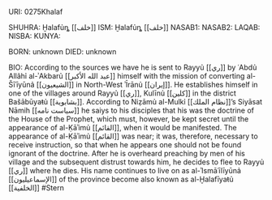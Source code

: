 URI: 0275Khalaf

SHUHRA: Ḫalafủȵ [[خلف]]
ISM: Ḫalafủȵ [[خلف]]
NASAB1: 
NASAB2: 
LAQAB: 
NISBA: 
KUNYA: 

BORN: unknown
DIED: unknown

BIO: According to the sources we have he is sent to Rayyủ [[ري]] by ʿAbdủ Allãhỉ al-ʾAkbarủ [[عبد الله الأكبر]] himself with the mission of converting al-Šīʿīyūnả [[الشيعيون]] in North-West ʾĪrānủ [[إيران]]. He establishes himself in one of the villages around Rayyủ [[ري]], Kulīnủ [[كلين]] in the district Bašābūyaŧủ [[بشابوية]]. According to Niẓāmủ al-Mulkỉ [[نظام الملك]]’s Siyāsat Nāmih [[سياست نامه]] he saiys to his disciples that his was the doctrine of the House of the Prophet, which must, however, be kept secret until the appearance of al-Ḳāʾimủ [[القائم]], when it would be manifested. The appearance of al-Ḳāʾimủ [[القائم]] was near; it was, therefore, necessary to receive instruction, so that when he appears one should not be found ignorant of the doctrine. After he is overheard preaching by men of his village and the subsequent distrust towards him, he decides to flee to Rayyủ [[ري]] where he dies. His name continues to live on as al-ʾIsmāʿīlīyūnả [[الإسماعيليون]] of the province become also known as al-Ḫalafīyaŧủ [[الخلفية]] #Stern
